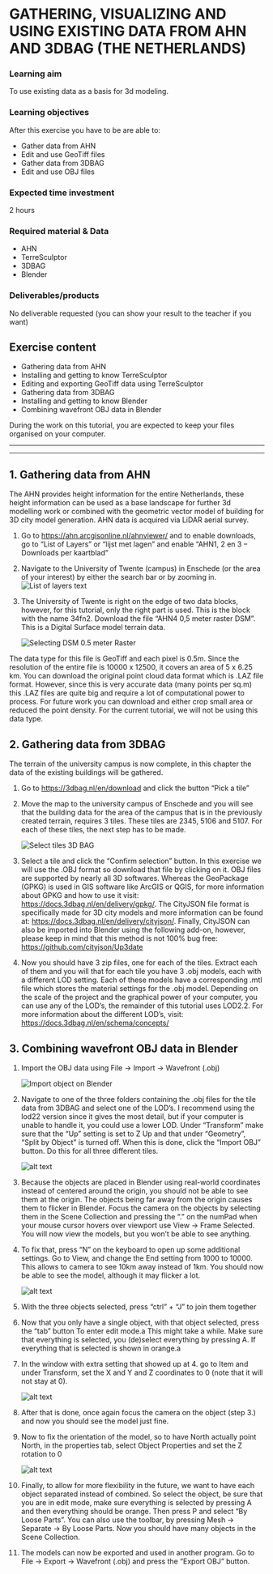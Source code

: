# GATHERING, VISUALIZING AND USING EXISTING DATA FROM AHN AND 3DBAG (THE NETHERLANDS)


### Learning aim
To use existing data as a basis for 3d modeling.
### Learning objectives
After this exercise you have to be are able to:
-	Gather data from AHN
-	Edit and use GeoTiff files
-	Gather data from 3DBAG
-	Edit and use OBJ files

### Expected time investment
2 hours

### Required material & Data
-	AHN
-	TerreSculptor
-	3DBAG
-	Blender

### Deliverables/products
No deliverable requested (you can show your result to the teacher if you want)

 
## Exercise content

* Gathering data from AHN
* Installing and getting to know TerreSculptor
* Editing and exporting GeoTiff data using TerreSculptor
* Gathering data from 3DBAG
* Installing and getting to know Blender
* Combining wavefront OBJ data in Blender

During the work on this tutorial, you are expected to keep your files organised on your computer.

____
____

## 1. Gathering data from AHN
The AHN provides height information for the entire Netherlands, these height information can be used as a base landscape for further 3d modelling work or combined with the geometric vector model of building for 3D city model generation. AHN data is acquired via LiDAR aerial survey. 
1.	Go to https://ahn.arcgisonline.nl/ahnviewer/ and to enable downloads, go to “List of Layers” or “lijst met lagen” and enable “AHN1, 2 en 3 – Downloads per kaartblad”
 
2.	Navigate to the University of Twente (campus) in Enschede (or the area of your interest) by either the search bar or by zooming in.
    ![List of layers text](./Images/Assignment%201-1.png)

3.	The University of Twente is right on the edge of two data blocks, however, for this tutorial, only the right part is used. This is the block with the name 34fn2. Download the file “AHN4 0,5 meter raster DSM”. This is a Digital Surface model terrain data.

    ![Selecting DSM 0.5 meter Raster](./Images/Assignment%201-2.png)

The data type for this file is GeoTiff and each pixel is 0.5m. Since the resolution of the entire file is 10000 x 12500, it covers an area of 5 x 6.25 km. You can download the original point cloud data format which is .LAZ file format. However, since this is very accurate data (many points per sq.m) this .LAZ files are quite big and require a lot of computational power to process. For future work you can download and either crop small area or reduced the point density. For the current tutorial, we will not be using this data type.

[comment]: # (@milankoeva I do not understand the need for Twinmotion for clipping the raster, can't it be done just with QGIS?)

## 2. Gathering data from 3DBAG
The terrain of the university campus is now complete, in this chapter the data of the existing buildings will be gathered.
1.	Go to https://3dbag.nl/en/download and click the button “Pick a tile”

2.	Move the map to the university campus of Enschede and you will see that the building data for the area of the campus that is in the previously created terrain, requires 3 tiles. These tiles are 2345, 5106 and 5107. For each of  these tiles, the next step has to be made.

    ![Select tiles 3D BAG](./Images/Assignment%201-3.png)

3.	Select a tile and click the “Confirm selection” button. In this exercise we will use the .OBJ format so download that file by clicking on it. OBJ files are supported by nearly all 3D softwares. Whereas the GeoPackage (GPKG) is used in GIS software like ArcGIS or QGIS, for more information about GPKG and how to use it visit: https://docs.3dbag.nl/en/delivery/gpkg/. The CityJSON file format is specifically made for 3D city models and more information can be found at: https://docs.3dbag.nl/en/delivery/cityjson/. Finally, CityJSON can also be imported into Blender using the following add-on, however, please keep in mind that this method is not 100% bug free: https://github.com/cityjson/Up3date 

4.	Now you should have 3 zip files, one for each of the tiles. Extract each of them and you will that for each tile you have 3 .obj models, each with a different LOD setting. Each of these models have a corresponding .mtl file which stores the material settings for the .obj model. Depending on the scale of the project and the graphical power of your computer, you can use any of the LOD’s, the remainder of this tutorial uses LOD2.2. For more information about the different LOD’s, visit: https://docs.3dbag.nl/en/schema/concepts/ 
 
## 3. Combining wavefront OBJ data in Blender
1.	Import the OBJ data using File -> Import -> Wavefront (.obj)
 
    ![Import object on Blender](./Images/Assignment%201-4.png)

2.	Navigate to one of the three folders containing the .obj files for the tile data from 3DBAG and select one of the LOD’s. I recommend using the lod22 version since it gives the most detail, but if your computer is unable to handle it, you could use a lower LOD. Under “Transform” make sure that the “Up” setting is set to Z Up and that under “Geometry”, “Split by Object” is turned off. When this is done, click the “Import OBJ” button. Do this for all three different tiles.

    ![alt text](./Images/Assignment%201-5.png)

3.	Because the objects are placed in Blender using real-world coordinates instead of centered around the origin, you should not be able to see them at the origin. The objects being far away from the origin causes them to flicker in Blender. Focus the camera on the objects by selecting them in the Scene Collection and pressing the “.” on the numPad when your mouse cursor hovers over viewport use View -> Frame Selected. You will now view the models, but you won’t be able to see anything.

4.	To fix that, press “N” on the keyboard to open up some additional settings. Go to View, and change the End setting from 1000 to 10000. This allows to camera to see 10km away instead of 1km. You should now be able to see the model, although it may flicker a lot.
 
    ![alt text](./Images/Assignment%201-6.png)
5.	With the three objects selected, press “ctrl” + “J” to join them together

6.	Now that you only have a single object, with that object selected, press the “tab” button To enter edit mode.a This might take a while. Make sure that everything is selected, you (de)select everything by pressing A. If everything that is selected is shown in orange.a
7.	In the window with extra setting that showed up at 4. go to Item and under Transform, set the X and Y and Z coordinates to 0 (note that it will not stay at 0).
 
    ![alt text](./Images/Assignment%201-7.png)

8.	After that is done, once again focus the camera on the object (step 3.) and now you should see the model just fine.

9.	Now to fix the orientation of the model, so to have North actually point North, in the properties tab, select Object Properties and set the Z rotation to 0
 
    ![alt text](./Images/Assignment%201-8.png)

10.	Finally, to allow for more flexibility in the future, we want to have each object separated instead of combined. So select the object, be sure that you are in edit mode, make sure everything is selected by pressing A and then everything should be orange. Then press P and select “By Loose Parts”. You can also use the toolbar, by pressing Mesh -> Separate -> By Loose Parts. Now you should have many objects in the Scene Collection. 
11.	The models can now be exported and used in another program.
Go to File -> Export -> Wavefront (.obj) and press the “Export OBJ” button.
